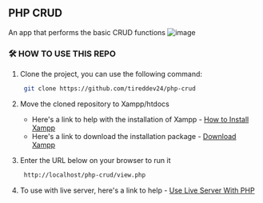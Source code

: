 ## PHP CRUD 

An app that performs the basic CRUD functions
![image](https://github.com/user-attachments/assets/1ec45126-3724-4265-b883-d857955131f4)


### 🛠️ HOW TO USE THIS REPO
1. Clone the project, you can use the following command:
     ```bash
      git clone https://github.com/tireddev24/php-crud 
    ```
2. Move the cloned repository to Xampp/htdocs 
   - Here's a link to help with the installation of Xampp - [How to Install Xampp](https://youtu.be/G2VEf-8nepc?si=5NRifQWIwg3euZdJ)
   - Here's a link to download the installation package - [Download Xampp](https://www.apachefriends.org/download.html)

3. Enter the URL below on your browser to run it
   ```bash
    http://localhost/php-crud/view.php
   ```
4. To use with live server, here's a link to help - [Use Live Server With PHP](https://youtu.be/joxLj3O_QGo?si=pl2-roImyeGKHjIQ)
